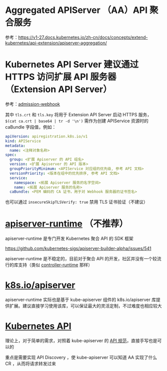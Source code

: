 # Aggregated APIServer （AA）API 聚合服务

参考：https://v1-27.docs.kubernetes.io/zh-cn/docs/concepts/extend-kubernetes/api-extension/apiserver-aggregation/

# Kubernetes API Server 建议通过 HTTPS 访问扩展 API 服务器（Extension API Server）

参考：[admission-webhook](https://github.com/togettoyou/CloudNative/blob/main/Kubernetes/Extensions/admission-webhook/README.md)

其中 `tls.crt` 和 `tls.key` 将用于 Extension API Server 启动 HTTPS 服务， `$(cat ca.crt | base64 | tr -d '\n')` 需作为创建
APIService 资源时的 caBundle 字段值，例如：

```yaml
apiVersion: apiregistration.k8s.io/v1
kind: APIService
metadata:
  name: <注释对象名称>
spec:
  group: <扩展 Apiserver 的 API 组名>
  version: <扩展 Apiserver 的 API 版本>
  groupPriorityMinimum: <APIService 对应组的优先级, 参考 API 文档>
  versionPriority: <版本在组中的优先排序, 参考 API 文档>
  service:
    namespace: <拓展 Apiserver 服务的名字空间>
    name: <拓展 Apiserver 服务的名称>
  caBundle: <PEM 编码的 CA 证书，用于对 Webhook 服务器的证书签名>
```

也可以通过 `insecureSkipTLSVerify: true` 禁用 TLS 证书验证（不建议）

# [apiserver-runtime](https://github.com/kubernetes-sigs/apiserver-runtime) （不推荐）

apiserver-runtime 是专门开发 Kubernetes 聚合 API 的 SDK 框架

https://github.com/kubernetes-sigs/apiserver-builder-alpha/issues/541

apiserver-runtime 是不稳定的，目前对于聚合 API
的开发，社区并没有一个较流行的库支持（类似 [controller-runtime](https://github.com/kubernetes-sigs/controller-runtime) 那样）

# [k8s.io/apiserver](https://github.com/kubernetes/apiserver)

apiserver-runtime 实际也是基于 kube-apiserver 组件的 k8s.io/apiserver 库提供扩展。建议直接学习使用该库，可以保证最大的灵活定制，不过难度也相应较大

# [Kubernetes API](https://v1-27.docs.kubernetes.io/zh-cn/docs/reference/using-api/api-concepts/)

理论上，对于简单的需求，对照着 kube-apiserver
的 [API 规范](https://v1-27.docs.kubernetes.io/zh-cn/docs/concepts/overview/kubernetes-api/)，直接手写也是可以的

重点是需要实现 API Discovery ，使 kube-apiserver 可以知道 AA 实现了什么 CR ，从而将请求转发过来
